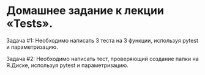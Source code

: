 # Домашнее задание к лекции «Tests».

Задача #1: Необходимо написать 3 теста на 3 функции, используя pytest и параметризацию.

Задача #2: Необходимо написать тест, проверяющий создание папки на Я.Диске, используя pytest и параметризацию.